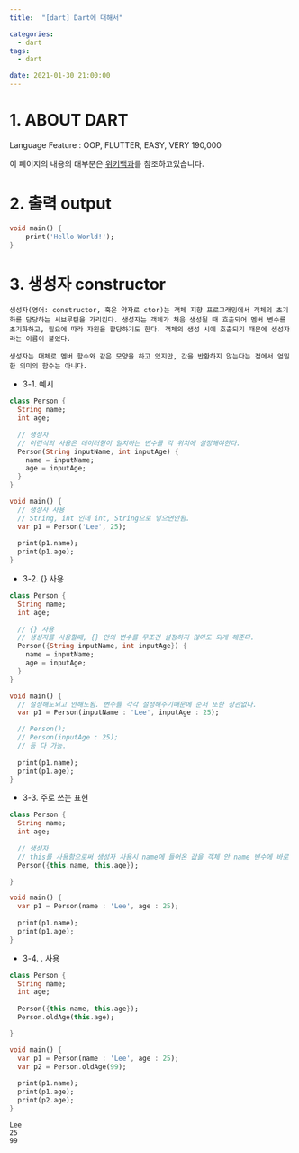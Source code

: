 ```yaml
---
title:  "[dart] Dart에 대해서"

categories:
  - dart
tags:
  - dart 

date: 2021-01-30 21:00:00
---
```


# 1. ABOUT DART

Language Feature : OOP, FLUTTER, EASY, VERY 190,000


이 페이지의 내용의 대부분은 [위키백과](https://ko.wikipedia.org/wiki/생성자)를 참조하고있습니다.

# 2. 출력 output
```dart
void main() {
    print('Hello World!'); 
}
```

# 3. 생성자 constructor

```
생성자(영어: constructor, 혹은 약자로 ctor)는 객체 지향 프로그래밍에서 객체의 초기화를 담당하는 서브루틴을 가리킨다. 생성자는 객체가 처음 생성될 때 호출되어 멤버 변수를 초기화하고, 필요에 따라 자원을 할당하기도 한다. 객체의 생성 시에 호출되기 때문에 생성자라는 이름이 붙었다.

생성자는 대체로 멤버 함수와 같은 모양을 하고 있지만, 값을 반환하지 않는다는 점에서 엄밀한 의미의 함수는 아니다.
```

- 3-1. 예시

```dart
class Person {
  String name;
  int age;
  
  // 생성자
  // 이런식의 사용은 데이터형이 일치하는 변수를 각 위치에 설정해야한다.
  Person(String inputName, int inputAge) {
    name = inputName;
    age = inputAge;
  }
}

void main() {
  // 생성사 사용
  // String, int 인데 int, String으로 넣으면안됨.
  var p1 = Person('Lee', 25);
  
  print(p1.name);
  print(p1.age);
}
```

- 3-2. {} 사용

```dart
class Person {
  String name;
  int age;
  
  // {} 사용
  // 생성자를 사용할때, {} 안의 변수를 무조건 설정하지 않아도 되게 해준다.
  Person({String inputName, int inputAge}) {
    name = inputName;
    age = inputAge;
  }
}

void main() {
  // 설정해도되고 안해도됨. 변수를 각각 설정해주기때문에 순서 또한 상관없다.
  var p1 = Person(inputName : 'Lee', inputAge : 25);

  // Person();
  // Person(inputAge : 25);
  // 등 다 가능.
  
  print(p1.name);
  print(p1.age);
}
```

- 3-3. 주로 쓰는 표현

```dart
class Person {
  String name;
  int age;
  
  // 생성자
  // this를 사용함으로써 생성자 사용시 name에 들어온 값을 객체 안 name 변수에 바로 넣음.
  Person({this.name, this.age});

}

void main() {
  var p1 = Person(name : 'Lee', age : 25);
  
  print(p1.name);
  print(p1.age);
}
```

- 3-4. . 사용

```dart
class Person {
  String name;
  int age;
  
  Person({this.name, this.age});
  Person.oldAge(this.age);

}

void main() {
  var p1 = Person(name : 'Lee', age : 25);
  var p2 = Person.oldAge(99);
  
  print(p1.name);
  print(p1.age);
  print(p2.age);
}
```

```
Lee
25
99
```

